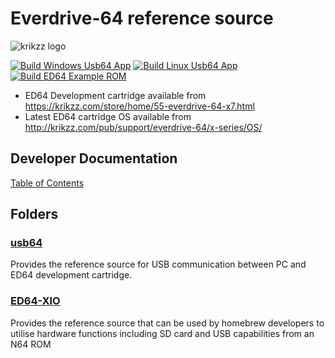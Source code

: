# Everdrive-64 reference source
![krikzz logo](http://krikzz.com/pub/support/var/stickers/krikzz.png)

[![Build Windows Usb64 App](https://github.com/krikzz/ED64/actions/workflows/build-usb64-windows.yml/badge.svg)](https://github.com/krikzz/ED64/actions/workflows/build-usb64-windows.yml) [![Build Linux Usb64 App](https://github.com/krikzz/ED64/actions/workflows/build-usb64-linux.yml/badge.svg)](https://github.com/krikzz/ED64/actions/workflows/build-usb64-linux.yml) [![Build ED64 Example ROM](https://github.com/krikzz/ED64/actions/workflows/build-ed64-example-rom.yml/badge.svg)](https://github.com/krikzz/ED64/actions/workflows/build-ed64-example-rom.yml)

* ED64 Development cartridge available from https://krikzz.com/store/home/55-everdrive-64-x7.html
* Latest ED64 cartridge OS available from http://krikzz.com/pub/support/everdrive-64/x-series/OS/

## Developer Documentation
 [Table of Contents](docs/table_of_contents.md)

## Folders
### [usb64](usb64)
Provides the reference source for USB communication between PC and ED64 development cartridge.


### [ED64-XIO](ED64-XIO)
Provides the reference source that can be used by homebrew developers to utilise hardware functions including SD card and USB capabilities from an N64 ROM
